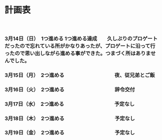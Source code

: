 # 計画表

　　　　　　　　　　　　　　　
### 3月14日（日）　1つ進める   1つ進める達成　　久しぶりのプロゲートだったので忘れている所がかなりあったが、プロゲートに沿って行ったので思い出しながら進める事ができた。つまづく所はありませんでした。
### 3月15日（月）　2つ進める　　　　　　　　　　夜、従兄弟とご飯
### 3月16日（火）　2つ進める　　　　　　　　　　辞令交付
### 3月17日（水）　2つ進める　　　　　　　　　　予定なし
### 3月18日（木）　2つ進める　　　　　　　　　　予定なし
### 3月19日（金）　2つ進める　　　　　　　　　　予定なし
